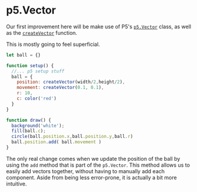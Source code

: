 # p5.Vector

Our first improvement here will be make use of P5's [`p5.Vector`](https://p5js.org/reference/#/p5.Vector) class, as well as the [`createVector`](https://p5js.org/reference/#/createVector) function. 

This is mostly going to feel superficial.

```javascript
let ball = {}

function setup() {
  //... p5 setup stuff
  ball = {
    position: createVector(width/2,height/2),
    movement: createVector(0.1, 0.1),
    r: 10,
    c: color('red')
  }
}

function draw() {
  background('white');
  fill(ball.c);
  circle(ball.position.x,ball.position.y,ball.r)
  ball.position.add( ball.movement )
}
```

The only real change comes when we update the position of the ball by using the `add` method that is part of the `p5.Vector`. This method allows us to easily add vectors together, without having to manually add each component. Aside from being less error-prone, it is actually a bit more intuitive.  